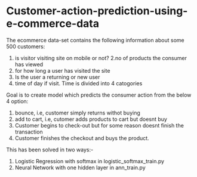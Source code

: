 # Customer-action-prediction-using-e-commerce-data

The ecommerce data-set contains the following information about some 500 customers: 
1. is visitor visiting site on mobile  or not? 
2.no of products the consumer has viewed 
3. for how long a user has visited the site 
4. Is the user a returning or new user 
5. time of day if visit. Time is divided into 4 catogories 

Goal is to create model which predicts the consumer action from the below 4 option: 
1. bounce, i.e, customer simply returns withot buying 
2. add to cart, i.e, cutomer adds products to cart but doesnt buy 
3. Customer begins to check-out but for some reason doesnt finish the transaction 
4. Customer finishes the checkout and buys the product. 

This has been solved in two ways:- 
1. Logistic Regression with softmax in logistic_softmax_train.py
2. Neural Network with one hidden layer in ann_train.py
